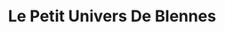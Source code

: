 ---
title: "Le Petit Univers De Blennes"
url: /blennes/le-petit-univers-de-blennes/
shop: commodité
---